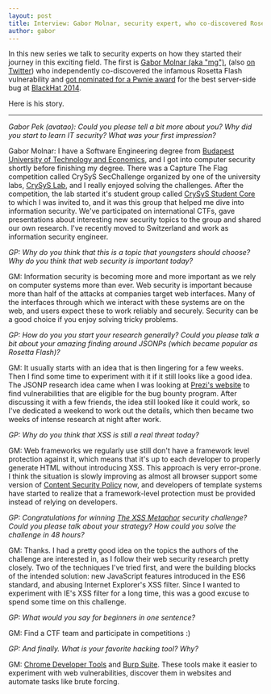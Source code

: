 ```yaml
---
layout: post
title: Interview: Gabor Molnar, security expert, who co-discovered Rosetta Flash
author: gabor
---
```


In this new series we talk to security experts on how they started their journey in this exciting field. The first is [Gabor Molnar (aka "mg")](https://hu.linkedin.com/in/gabmolnar), (also [on Twitter](https://twitter.com/molnar_g)) who independently co-discovered the infamous Rosetta Flash vulnerability and [got nominated for a Pwnie award](http://pwnies.com/archive/2014/nominations/#bestserverbug) for the best server-side bug at [BlackHat 2014](https://www.blackhat.com/us-14/).

Here is his story.

----

*Gabor Pek (avatao): Could you please tell a bit more about you? Why did you start to learn IT security? What was your first impression?*

Gabor Molnar: I have a Software Engineering degree from [Budapest University of Technology and Economics](http://www.bme.hu/?language=en), and I got into computer security shortly before finishing my degree. There was a Capture The Flag competition called CrySyS SecChallenge organized by one of the university labs, [CrySyS Lab](http://crysys.hu/), and I really enjoyed solving the challenges. After the competition, the lab started it's student group called [CrySyS Student Core](http://core.crysys.hu/) to which I was invited to, and it was this group that helped me dive into information security. We've participated on international CTFs, gave presentations about interesting new security topics to the group and shared our own research. I've recently moved to Switzerland and work as information security engineer.

*GP: Why do you think that this is a topic that youngsters should choose? Why do you think that web security is important today?*

GM: Information security is becoming more and more important as we rely on computer systems more than ever. Web security is important because more than half of the attacks at companies target web interfaces. Many of the interfaces through which we interact with these systems are on the web, and users expect these to work reliably and securely. Security can be a good choice if you enjoy solving tricky problems.

*GP: How do you you start your research generally? Could you please talk a bit about your amazing finding around JSONPs (which became popular as Rosetta Flash)?*

GM: It usually starts with an idea that is then lingering for a few weeks. Then I find some time to experiment with it if it still looks like a good idea. The JSONP research idea came when I was looking at [Prezi's website](https://prezi.com/) to find vulnerabilities that are eligible for the bug bounty program. After discussing it with a few friends, the idea still looked like it could work, so I've dedicated a weekend to work out the details, which then became two weeks of intense research at night after work.

*GP: Why do you think that XSS is still a real threat today?*

GM: Web frameworks we regularly use still don't have a framework level protection against it, which means that it's up to each developer to properly generate HTML without introducing XSS. This approach is very error-prone. I think the situation is slowly improving as almost all browser support some version of [Content Security Policy](https://en.wikipedia.org/wiki/Content_Security_Policy) now, and developers of template systems have started to realize that a framework-level protection must be provided instead of relying on developers.

*GP: Congratulations for winning [The XSS Metaphor](https://html5sec.org/minichallenges/5) security challenge? Could you please talk about your strategy? How could you solve the challenge in 48 hours?*

GM: Thanks. I had a pretty good idea on the topics the authors of the challenge are interested in, as I follow their web security research pretty closely. Two of the techniques I've tried first, and were the building blocks of the intended solution: new JavaScript features introduced in the ES6 standard, and abusing Internet Explorer's XSS filter. Since I wanted to experiment with IE's XSS filter for a long time, this was a good excuse to spend some time on this challenge.

*GP: What would you say for beginners in one sentence?*

GM: Find a CTF team and participate in competitions :)

*GP: And finally. What is your favorite hacking tool? Why?*

GM: [Chrome Developer Tools](https://developers.google.com/web/tools/chrome-devtools/?hl=en) and [Burp Suite](https://portswigger.net/burp/). These tools make it easier to experiment with web vulnerabilities, discover them in websites and automate tasks like brute forcing.